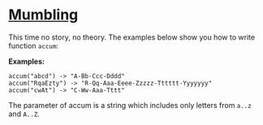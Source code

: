 # [Mumbling](https://www.codewars.com/kata/mumbling "https://www.codewars.com/kata/5667e8f4e3f572a8f2000039")

This time no story, no theory. The examples below show you how to write function `accum`:

**Examples:**
```
accum("abcd") -> "A-Bb-Ccc-Dddd"
accum("RqaEzty") -> "R-Qq-Aaa-Eeee-Zzzzz-Tttttt-Yyyyyyy"
accum("cwAt") -> "C-Ww-Aaa-Tttt"
```

The parameter of accum is a string which includes only letters from `a..z` and `A..Z`.